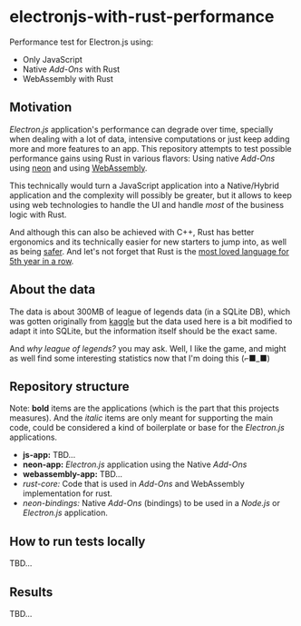 # electronjs-with-rust-performance

Performance test for Electron.js using:

- Only JavaScript
- Native _Add-Ons_ with Rust
- WebAssembly with Rust

## Motivation

_Electron.js_ application's performance can degrade over time, specially when dealing with a lot of
data, intensive computations or just keep adding more and more features to an app. This repository
attempts to test possible performance gains using Rust in various flavors: Using native _Add-Ons_
using [neon](https://neon-bindings.com/) and using [WebAssembly](https://webassembly.org/).

This technically would turn a JavaScript application into a Native/Hybrid application and the
complexity will possibly be greater, but it allows to keep using web technologies to handle the UI
and handle _most_ of the business logic with Rust.

And although this can also be achieved with C++, Rust has better ergonomics and its technically
easier for new starters to jump into, as well as being
[safer](https://msrc-blog.microsoft.com/2019/07/22/why-rust-for-safe-systems-programming/). And
let's not forget that Rust is the
[most loved language for 5th year in a row](https://insights.stackoverflow.com/survey/2020#most-loved-dreaded-and-wanted).

## About the data

The data is about 300MB of league of legends data (in a SQLite DB), which was gotten originally from
[kaggle](https://www.kaggle.com/paololol/league-of-legends-ranked-matches) but the data used here
is a bit modified to adapt it into SQLite, but the information itself should be the exact same.

And _why league of legends?_ you may ask. Well, I like the game, and might as well find some
interesting statistics now that I'm doing this (⌐■_■)

## Repository structure

Note: **bold** items are the applications (which is the part that this projects measures). And the
_italic_ items are only meant for supporting the main code, could be considered a kind of
boilerplate or base for the _Electron.js_ applications.

- **js-app:** TBD...
- **neon-app:** _Electron.js_ application using the Native _Add-Ons_
- **webassembly-app:** TBD...
- _rust-core:_ Code that is used in _Add-Ons_ and WebAssembly implementation for rust.
- _neon-bindings:_ Native _Add-Ons_ (bindings) to be used in a _Node.js_ or _Electron.js_
  application.

## How to run tests locally

TBD...

## Results

TBD...
